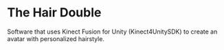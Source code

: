 # The Hair Double
Software that uses Kinect Fusion for Unity (Kinect4UnitySDK) to create an avatar with personalized hairstyle.